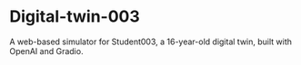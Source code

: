 # Digital-twin-003
A web-based simulator for Student003, a 16-year-old digital twin, built with OpenAI and Gradio.
